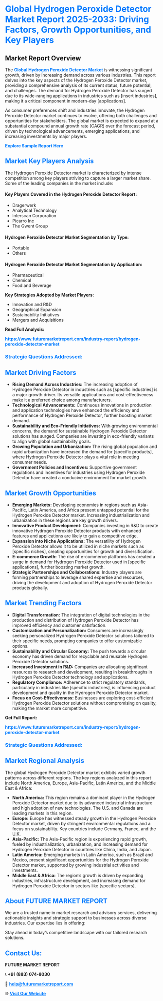 <h1 style="color: #007BFF;">Global Hydrogen Peroxide Detector Market Report 2025-2033: Driving Factors, Growth Opportunities, and Key Players</h1>

<section id="overview">
<h2>Market Report Overview</h2>
<p>The <a href="https://www.futuremarketreport.com/industry-report/hydrogen-peroxide-detector-market" style="color: #007BFF; text-decoration: none;"><strong>Global Hydrogen Peroxide Detector Market</strong></a> is witnessing significant growth, driven by increasing demand across various industries. This report delves into the key aspects of the Hydrogen Peroxide Detector market, providing a comprehensive analysis of its current status, future potential, and challenges. The demand for Hydrogen Peroxide Detector has surged due to its wide-ranging applications in industries such as [insert industries], making it a critical component in modern-day [applications].</p>
<p>As consumer preferences shift and industries innovate, the Hydrogen Peroxide Detector market continues to evolve, offering both challenges and opportunities for stakeholders. The global market is expected to expand at a substantial compound annual growth rate (CAGR) over the forecast period, driven by technological advancements, emerging applications, and increasing investments by major players.</p>
</section>

<section id="overview">
<p><a href="https://www.futuremarketreport.com/request-sample/reportId=82907" style="color: #007BFF; text-decoration: none;"><strong>Explore Sample Report Here</strong></a></p>
</section>

<section id="key-players">
<h2 style="color: #007BFF;">Market Key Players Analysis</h2>
<p>The Hydrogen Peroxide Detector market is characterized by intense competition among key players striving to capture a larger market share. Some of the leading companies in the market include:</p>
<h4>Key Players Covered in the Hydrogen Peroxide Detector Report:</h4>
<ul><li>Dragerwerk</li><li>Analytical Technology</li><li>Interscan Corporation</li><li>Picarro Inc</li><li>The Gwent Group</li></ul>
<h4>Hydrogen Peroxide Detector Market Segmentation by Type:</h4>
<ul><li>Portable</li><li>Others</li></ul>

<h4>Hydrogen Peroxide Detector Market Segmentation by Application:</h4>
<ul><li>Pharmaceutical</li><li>Chemical</li><li>Food and Beverage</li></ul>
<p><strong>Key Strategies Adopted by Market Players:</strong></p>
<ul>
<li>Innovation and R&D</li>
<li>Geographical Expansion</li>
<li>Sustainability Initiatives</li>
<li>Mergers and Acquisitions</li>
</ul>
</section>

<section>
<p><strong>Read Full Analysis: </strong></p><a href="https://www.futuremarketreport.com/industry-report/hydrogen-peroxide-detector-market" style="color: #007BFF; text-decoration: none;"><strong>https://www.futuremarketreport.com/industry-report/hydrogen-peroxide-detector-market</strong></a>
<h3 style="color: #007BFF;">Strategic Questions Addressed:</h3>
</section>

<section id="driving-factors">
<h2 style="color: #007BFF;">Market Driving Factors</h2>
<ul>
<li><strong>Rising Demand Across Industries:</strong> The increasing adoption of Hydrogen Peroxide Detector in industries such as [specific industries] is a major growth driver. Its versatile applications and cost-effectiveness make it a preferred choice among manufacturers.</li>
<li><strong>Technological Advancements:</strong> Continuous innovations in production and application technologies have enhanced the efficiency and performance of Hydrogen Peroxide Detector, further boosting market demand.</li>
<li><strong>Sustainability and Eco-Friendly Initiatives:</strong> With growing environmental concerns, the demand for sustainable Hydrogen Peroxide Detector solutions has surged. Companies are investing in eco-friendly variants to align with global sustainability goals.</li>
<li><strong>Growing Population and Urbanization:</strong> The rising global population and rapid urbanization have increased the demand for [specific products], where Hydrogen Peroxide Detector plays a vital role in meeting consumer needs.</li>
<li><strong>Government Policies and Incentives:</strong> Supportive government regulations and incentives for industries using Hydrogen Peroxide Detector have created a conducive environment for market growth.</li>
</ul>
</section>

<section id="growth-opportunities">
<h2 style="color: #007BFF;">Market Growth Opportunities</h2>
<ul>
<li><strong>Emerging Markets:</strong> Developing economies in regions such as Asia-Pacific, Latin America, and Africa present untapped potential for the Hydrogen Peroxide Detector market. Increasing industrialization and urbanization in these regions are key growth drivers.</li>
<li><strong>Innovative Product Development:</strong> Companies investing in R&D to create innovative Hydrogen Peroxide Detector products with enhanced features and applications are likely to gain a competitive edge.</li>
<li><strong>Expansion into Niche Applications:</strong> The versatility of Hydrogen Peroxide Detector allows it to be utilized in niche markets such as [specific niches], creating opportunities for growth and diversification.</li>
<li><strong>E-commerce Growth:</strong> The rise of e-commerce platforms has created a surge in demand for Hydrogen Peroxide Detector used in [specific applications], further boosting market growth.</li>
<li><strong>Strategic Partnerships and Collaborations:</strong> Industry players are forming partnerships to leverage shared expertise and resources, driving the development and adoption of Hydrogen Peroxide Detector products globally.</li>
</ul>
</section>

<section id="trending-factors">
<h2 style="color: #007BFF;">Market Trending Factors</h2>
<ul>
<li><strong>Digital Transformation:</strong> The integration of digital technologies in the production and distribution of Hydrogen Peroxide Detector has improved efficiency and customer satisfaction.</li>
<li><strong>Customization and Personalization:</strong> Consumers are increasingly seeking personalized Hydrogen Peroxide Detector solutions tailored to their specific needs, prompting companies to offer customizable options.</li>
<li><strong>Sustainability and Circular Economy:</strong> The push towards a circular economy has driven demand for recyclable and reusable Hydrogen Peroxide Detector solutions.</li>
<li><strong>Increased Investment in R&D:</strong> Companies are allocating significant resources to research and development, resulting in breakthroughs in Hydrogen Peroxide Detector technology and applications.</li>
<li><strong>Regulatory Compliance:</strong> Adherence to strict regulatory standards, particularly in industries like [specific industries], is influencing product development and quality in the Hydrogen Peroxide Detector market.</li>
<li><strong>Focus on Cost-Effectiveness:</strong> Businesses are exploring cost-efficient Hydrogen Peroxide Detector solutions without compromising on quality, making the market more competitive.</li>
</ul>
</section>

<section>
<p><strong>Get Full Report: </strong></p><a href="https://www.futuremarketreport.com/industry-report/hydrogen-peroxide-detector-market" style="color: #007BFF; text-decoration: none;"><strong>https://www.futuremarketreport.com/industry-report/hydrogen-peroxide-detector-market</strong></a>
<h3 style="color: #007BFF;">Strategic Questions Addressed:</h3>
</section>


<section id="regional-analysis">
<h2 style="color: #007BFF;">Market Regional Analysis</h2>
<p>The global Hydrogen Peroxide Detector market exhibits varied growth patterns across different regions. The key regions analyzed in this report include North America, Europe, Asia-Pacific, Latin America, and the Middle East & Africa:</p>
<ul>
<li><strong>North America:</strong> This region remains a dominant player in the Hydrogen Peroxide Detector market due to its advanced industrial infrastructure and high adoption of new technologies. The U.S. and Canada are leading markets in this region.</li>
<li><strong>Europe:</strong> Europe has witnessed steady growth in the Hydrogen Peroxide Detector market, driven by stringent environmental regulations and a focus on sustainability. Key countries include Germany, France, and the U.K.</li>
<li><strong>Asia-Pacific:</strong> The Asia-Pacific region is experiencing rapid growth, fueled by industrialization, urbanization, and increasing demand for Hydrogen Peroxide Detector in countries like China, India, and Japan.</li>
<li><strong>Latin America:</strong> Emerging markets in Latin America, such as Brazil and Mexico, present significant opportunities for the Hydrogen Peroxide Detector market, supported by growing industrial activities and investments.</li>
<li><strong>Middle East & Africa:</strong> The region’s growth is driven by expanding industries, infrastructure development, and increasing demand for Hydrogen Peroxide Detector in sectors like [specific sectors].</li>
</ul>
</section>

<footer>
<h2 style="color: #007BFF;">About FUTURE MARKET REPORT</h2>
<p>We are a trusted name in market research and advisory services, delivering actionable insights and strategic support to businesses across diverse industries. Our expertise lies in offering:</p>

<p>Stay ahead in today’s competitive landscape with our tailored research solutions.</p>

<h2 style="color: #007BFF;">Contact Us:</h2>
<p><strong>FUTURE MARKET REPORT</strong></p>
<p>📞 <strong>+91 (883) 074-8030</strong></p>
<p>📧 <strong><a href="mailto:help@futuremarketreport.com" style="color: #007BFF;">help@futuremarketreport.com</a></strong></p>
<p>🌐 <strong><a href="https://www.futuremarketreport.com/" style="color: #007BFF;">Visit Our Website</a></strong></p>
</footer>